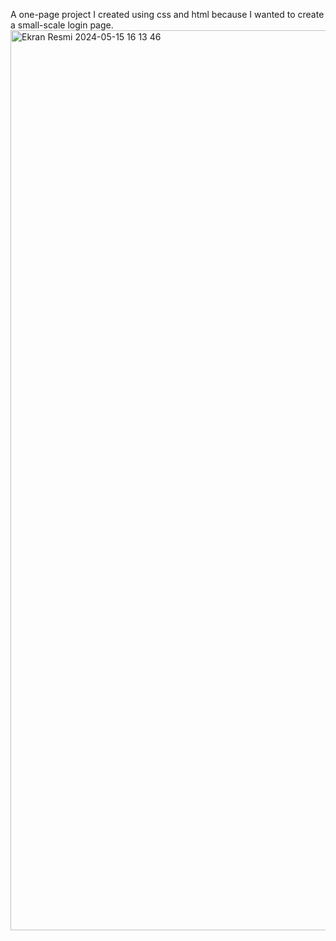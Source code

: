 A one-page project I created using css and html because I wanted to create a small-scale login page.
<br>
<img width="1440" alt="Ekran Resmi 2024-05-15 16 13 46" src="https://github.com/aysunurterzi/loginform/assets/80470813/b021b8c4-394f-455b-bcab-a913231ffc73">
